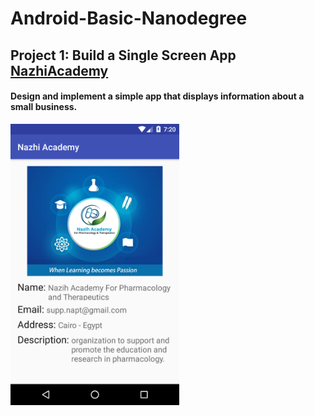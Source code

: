 # Android-Basic-Nanodegree
## Project 1: Build a Single Screen App [NazhiAcademy](https://github.com/MuhammadAttia/Android-Basic-Nanodegree/tree/master/Project%201-%20Build%20a%20Single%20Screen%20App/NazhiAcademy)
#### Design and implement a simple app that displays information about a small business.
<img src="https://github.com/MuhammadAttia/Android-Basic-Nanodegree/blob/master/Project%201-%20Build%20a%20Single%20Screen%20App/NazhiAcademy/nazhi.png" width=270>
